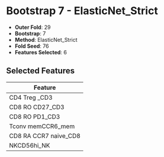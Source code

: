 # Bootstrap 7 - ElasticNet_Strict

- **Outer Fold**: 29
- **Bootstrap**: 7
- **Method**: ElasticNet_Strict
- **Fold Seed**: 76
- **Features Selected**: 6

## Selected Features

| Feature |
|---------|
| CD4 Treg _CD3 |
| CD8 RO CD27_CD3 |
| CD8 RO PD1_CD3 |
| Tconv memCCR6_mem |
| CD8 RA CCR7 naive_CD8 |
| NKCD56hi_NK |
